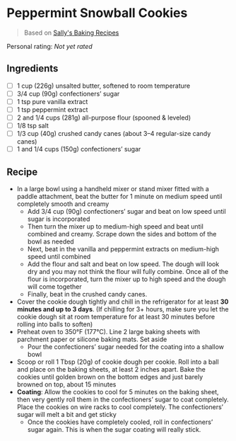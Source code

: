# Peppermint Snowball Cookies

> Based on [Sally's Baking Recipes](https://sallysbakingaddiction.com/peppermint-snowball-cookies/#tasty-recipes-120584)

<!-- {cts} rating=0; (User can specify rating on scale of 1-5) -->

Personal rating: *Not yet rated*

<!-- {cte} -->

<!-- {cts} name_image=None; (User can specify image name) -->

<!-- TODO: Capture image -->

<!-- {cte} -->

## Ingredients

- [ ] 1 cup (226g) unsalted butter, softened to room temperature
- [ ] 3/4 cup (90g) confectioners’ sugar
- [ ] 1 tsp pure vanilla extract
- [ ] 1 tsp peppermint extract
- [ ] 2 and 1/4 cups (281g) all-purpose flour (spooned & leveled)
- [ ] 1/8 tsp salt
- [ ] 1/3 cup (40g) crushed candy canes (about 3–4 regular-size candy canes)
- [ ] 1 and 1/4 cups (150g) confectioners’ sugar

## Recipe

- In a large bowl using a handheld mixer or stand mixer fitted with a paddle attachment, beat the butter for 1 minute on medium speed until completely smooth and creamy
    - Add 3/4 cup (90g) confectioners’ sugar and beat on low speed until sugar is incorporated
    - Then turn the mixer up to medium-high speed and beat until combined and creamy. Scrape down the sides and bottom of the bowl as needed
    - Next, beat in the vanilla and peppermint extracts on medium-high speed until combined
    - Add the flour and salt and beat on low speed. The dough will look dry and you may not think the flour will fully combine. Once all of the flour is incorporated, turn the mixer up to high speed and the dough will come together
    - Finally, beat in the crushed candy canes.
- Cover the cookie dough tightly and chill in the refrigerator for at least **30 minutes and up to 3 days**. (If chilling for 3+ hours, make sure you let the cookie dough sit at room temperature for at least 30 minutes before rolling into balls to soften)
- Preheat oven to 350°F (177°C). Line 2 large baking sheets with parchment paper or silicone baking mats. Set aside
    - Pour the confectioners’ sugar needed for the coating into a shallow bowl
- Scoop or roll 1 Tbsp (20g) of cookie dough per cookie. Roll into a ball and place on the baking sheets, at least 2 inches apart. Bake the cookies until golden brown on the bottom edges and just barely browned on top, about 15 minutes
- **Coating**: Allow the cookies to cool for 5 minutes on the baking sheet, then very gently roll them in the confectioners’ sugar to coat completely. Place the cookies on wire racks to cool completely. The confectioners’ sugar will melt a bit and get sticky
    - Once the cookies have completely cooled, roll in confectioners’ sugar again. This is when the sugar coating will really stick.
